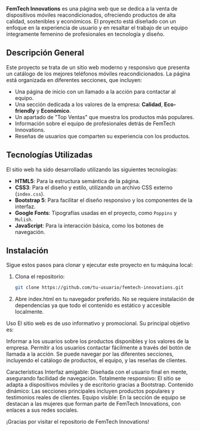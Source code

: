**FemTech Innovations** es una página web que se dedica a la venta de dispositivos móviles reacondicionados, ofreciendo productos de alta calidad, sostenibles y económicos. El proyecto está diseñado con un enfoque en la experiencia de usuario y en resaltar el trabajo de un equipo íntegramente femenino de profesionales en tecnología y diseño.

## Descripción General

Este proyecto se trata de un sitio web moderno y responsivo que presenta un catálogo de los mejores teléfonos móviles reacondicionados. La página está organizada en diferentes secciones, que incluyen:

- Una página de inicio con un llamado a la acción para contactar al equipo.
- Una sección dedicada a los valores de la empresa: **Calidad**, **Eco-friendly** y **Económico**.
- Un apartado de "Top Ventas" que muestra los productos más populares.
- Información sobre el equipo de profesionales detrás de FemTech Innovations.
- Reseñas de usuarios que comparten su experiencia con los productos.

## Tecnologías Utilizadas

El sitio web ha sido desarrollado utilizando las siguientes tecnologías:

- **HTML5**: Para la estructura semántica de la página.
- **CSS3**: Para el diseño y estilo, utilizando un archivo CSS externo (`index.css`).
- **Bootstrap 5**: Para facilitar el diseño responsivo y los componentes de la interfaz.
- **Google Fonts**: Tipografías usadas en el proyecto, como `Poppins` y `Mulish`.
- **JavaScript**: Para la interacción básica, como los botones de navegación.


## Instalación

Sigue estos pasos para clonar y ejecutar este proyecto en tu máquina local:

1. Clona el repositorio:
   ```bash
   git clone https://github.com/tu-usuario/femtech-innovations.git
2. Abre index.html en tu navegador preferido.
No se requiere instalación de dependencias ya que todo el contenido es estático y accesible localmente.

Uso
El sitio web es de uso informativo y promocional. Su principal objetivo es:

Informar a los usuarios sobre los productos disponibles y los valores de la empresa.
Permitir a los usuarios contactar fácilmente a través del botón de llamada a la acción.
Se puede navegar por las diferentes secciones, incluyendo el catálogo de productos, el equipo, y las reseñas de clientes.

Características
Interfaz amigable: Diseñada con el usuario final en mente, asegurando facilidad de navegación.
Totalmente responsivo: El sitio se adapta a dispositivos móviles y de escritorio gracias a Bootstrap.
Contenido dinámico: Las secciones principales incluyen productos populares y testimonios reales de clientes.
Equipo visible: En la sección de equipo se destacan a las mujeres que forman parte de FemTech Innovations, con enlaces a sus redes sociales.

¡Gracias por visitar el repositorio de  FemTech Innovations!
